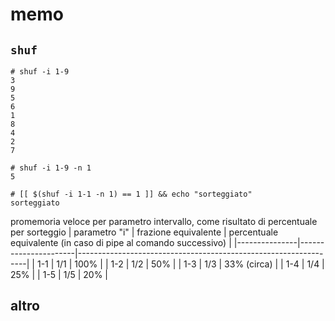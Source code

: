 # memo

## `shuf`

```
# shuf -i 1-9
3
9
5
6
1
8
4
2
7
```

```
# shuf -i 1-9 -n 1
5
```

```
# [[ $(shuf -i 1-1 -n 1) == 1 ]] && echo "sorteggiato"
sorteggiato
```

promemoria veloce per parametro intervallo, come risultato di percentuale per sorteggio
| parametro "i" | frazione equivalente | percentuale equivalente (in caso di pipe al comando successivo) |
|---------------|----------------------|-----------------------------------------------------------------|
| 1-1           | 1/1                  | 100%                                                            |
| 1-2           | 1/2                  | 50%                                                             |
| 1-3           | 1/3                  | 33% (circa)                                                     |
| 1-4           | 1/4                  | 25%                                                             |
| 1-5           | 1/5                  | 20%                                                             |

## altro